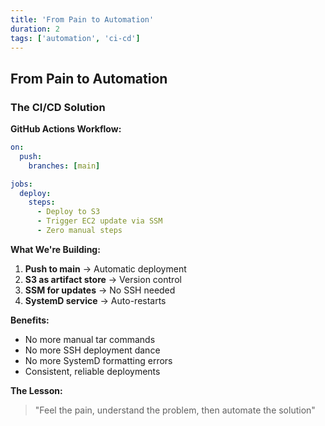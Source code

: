 ```yaml
---
title: 'From Pain to Automation'
duration: 2
tags: ['automation', 'ci-cd']
---
```


## From Pain to Automation

### The CI/CD Solution

**GitHub Actions Workflow:**

```yaml
on:
  push:
    branches: [main]

jobs:
  deploy:
    steps:
      - Deploy to S3
      - Trigger EC2 update via SSM
      - Zero manual steps
```

**What We're Building:**

1. **Push to main** → Automatic deployment
2. **S3 as artifact store** → Version control
3. **SSM for updates** → No SSH needed
4. **SystemD service** → Auto-restarts

**Benefits:**

- No more manual tar commands
- No more SSH deployment dance
- No more SystemD formatting errors
- Consistent, reliable deployments

**The Lesson:**

> "Feel the pain, understand the problem, then automate the solution"
